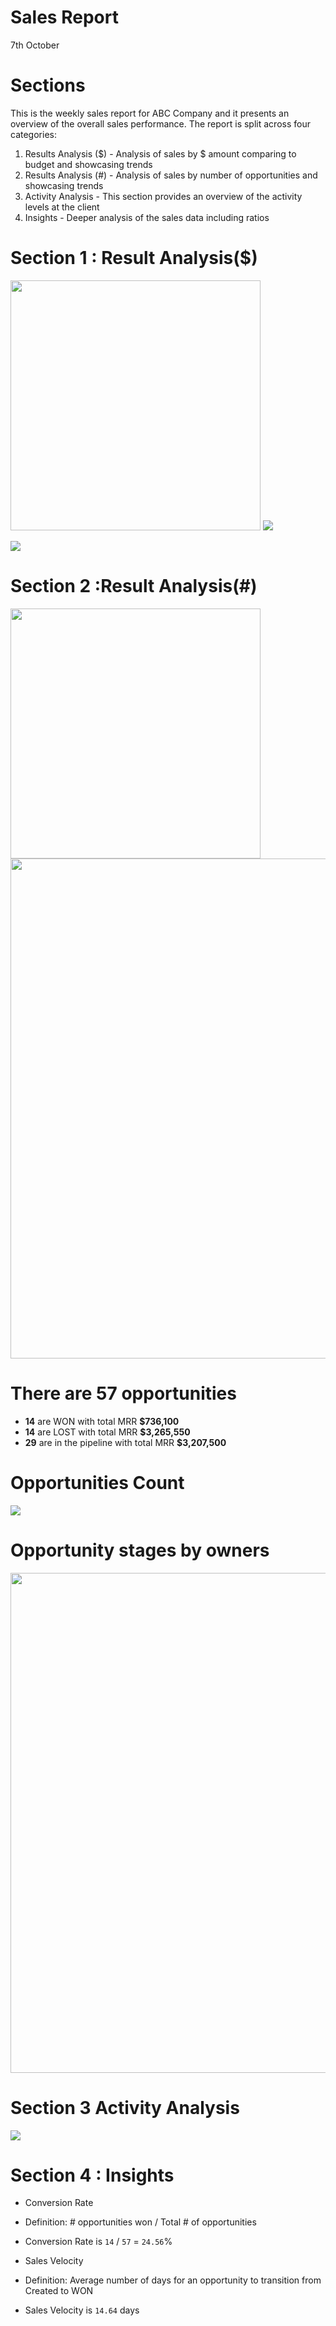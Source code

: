 Sales Report
================
7th October

Sections
========

This is the weekly sales report for ABC Company and it presents an overview of the overall sales performance. The report is split across four categories:

1.  Results Analysis ($) - Analysis of sales by $ amount comparing to budget and showcasing trends
2.  Results Analysis (\#) - Analysis of sales by number of opportunities and showcasing trends
3.  Activity Analysis - This section provides an overview of the activity levels at the client
4.  Insights - Deeper analysis of the sales data including ratios

Section 1 : Result Analysis($)
==============================

<img src="Test_files/figure-markdown_github/unnamed-chunk-5-1.png" width="400" height="400" /> ![](Test_files/figure-markdown_github/unnamed-chunk-6-1.png)

![](Test_files/figure-markdown_github/unnamed-chunk-7-1.png)

Section 2 :Result Analysis(\#)
==============================

<img src="Test_files/figure-markdown_github/unnamed-chunk-8-1.png" width="400" height="400" />

<img src="Test_files/figure-markdown_github/unnamed-chunk-9-1.png" width="900" height="800" />

There are 57 opportunities
==========================

-   **14** are WON with total MRR **$736,100**
-   **14** are LOST with total MRR **$3,265,550**
-   **29** are in the pipeline with total MRR **$3,207,500**

Opportunities Count
===================

![](Test_files/figure-markdown_github/unnamed-chunk-10-1.png)

Opportunity stages by owners
============================

<img src="Test_files/figure-markdown_github/unnamed-chunk-11-1.png" width="800" height="800" />

Section 3 Activity Analysis
===========================

![](Test_files/figure-markdown_github/unnamed-chunk-12-1.png)

Section 4 : Insights
====================

-   Conversion Rate
-   Definition: \# opportunities won / Total \# of opportunities

-   Conversion Rate is `14` / `57` = `24.56`%

-   Sales Velocity

-   Definition: Average number of days for an opportunity to transition from Created to WON

-   Sales Velocity is `14.64` days

<!-- Data Quality of 383 Contacts -->

